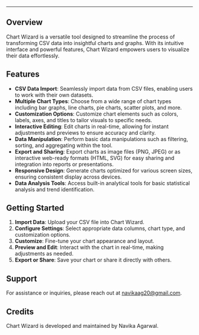 ---

## Overview

Chart Wizard is a versatile tool designed to streamline the process of transforming CSV data into insightful charts and graphs. With its intuitive interface and powerful features, Chart Wizard empowers users to visualize their data effortlessly.

## Features

- **CSV Data Import**: Seamlessly import data from CSV files, enabling users to work with their own datasets.
- **Multiple Chart Types**: Choose from a wide range of chart types including bar graphs, line charts, pie charts, scatter plots, and more.
- **Customization Options**: Customize chart elements such as colors, labels, axes, and titles to tailor visuals to specific needs.
- **Interactive Editing**: Edit charts in real-time, allowing for instant adjustments and previews to ensure accuracy and clarity.
- **Data Manipulation**: Perform basic data manipulations such as filtering, sorting, and aggregating within the tool.
- **Export and Sharing**: Export charts as image files (PNG, JPEG) or as interactive web-ready formats (HTML, SVG) for easy sharing and integration into reports or presentations.
- **Responsive Design**: Generate charts optimized for various screen sizes, ensuring consistent display across devices.
- **Data Analysis Tools**: Access built-in analytical tools for basic statistical analysis and trend identification.

## Getting Started

1. **Import Data**: Upload your CSV file into Chart Wizard.
2. **Configure Settings**: Select appropriate data columns, chart type, and customization options.
3. **Customize**: Fine-tune your chart appearance and layout.
4. **Preview and Edit**: Interact with the chart in real-time, making adjustments as needed.
5. **Export or Share**: Save your chart or share it directly with others.

## Support

For assistance or inquiries, please reach out at navikaag20@gmail.com.

## Credits

Chart Wizard is developed and maintained by Navika Agarwal.

